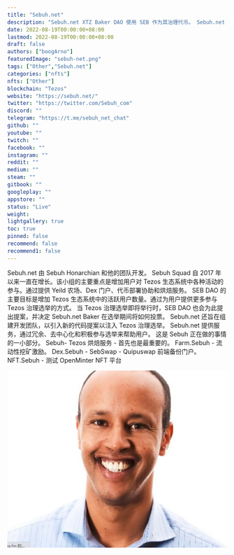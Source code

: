 ```yaml
---
title: "Sebuh.net"
description: "Sebuh.net XTZ Baker DAO 使用 SEB 作为其治理代币。 Sebuh.net XTZ Baker DAO 决定 Baker 如何在 Tezos 选举阶段采取行动。"
date: 2022-08-19T00:00:00+08:00
lastmod: 2022-08-19T00:00:00+08:00
draft: false
authors: ["boogArno"]
featuredImage: "sebuh-net.png"
tags: ["Other","Sebuh.net"]
categories: ["nfts"]
nfts: ["Other"]
blockchain: "Tezos"
website: "https://sebuh.net/"
twitter: "https://twitter.com/Sebuh_com"
discord: ""
telegram: "https://t.me/sebuh_net_chat"
github: ""
youtube: ""
twitch: ""
facebook: ""
instagram: ""
reddit: ""
medium: ""
steam: ""
gitbook: ""
googleplay: ""
appstore: ""
status: "Live"
weight: 
lightgallery: true
toc: true
pinned: false
recommend: false
recommend1: false
---
```

Sebuh.net 由 Sebuh Honarchian 和他的团队开发。 Sebuh Squad 自 2017 年以来一直在增长。该小组的主要重点是增加用户对 Tezos 生态系统中各种活动的参与。通过提供 Yeild 农场、Dex 门户、代币部署协助和烘焙服务。
SEB DAO 的主要目标是增加 Tezos 生态系统中的活跃用户数量。通过为用户提供更多参与 Tezos 治理选举的方式。
当 Tezos 治理选举即将举行时，SEB DAO 也会为此提出提案，并决定 Sebuh.net Baker 在选举期间将如何投票。
Sebuh.net 还旨在组建开发团队，以引入新的代码提案以注入 Tezos 治理选举。
Sebuh.net 提供服务，通过冗余、去中心化和积极参与选举来帮助用户。
这是 Sebuh 正在做的事情的一小部分。
Sebuh- Tezos 烘焙服务 - 首先也是最重要的。
Farm.Sebuh - 流动性挖矿激励。
Dex.Sebuh - SebSwap - Quipuswap 前端备份门户。
NFT.Sebuh - 测试 OpenMinter NFT 平台

![sebuh](sebuh.png)

